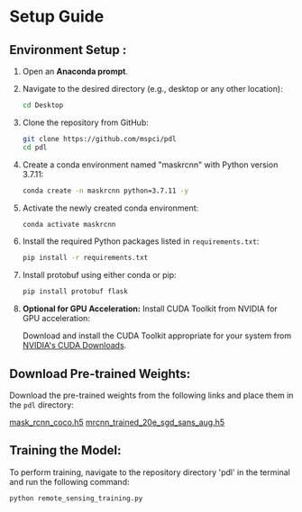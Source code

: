 # Setup Guide

## Environment Setup :

1. Open an **Anaconda prompt**.

2. Navigate to the desired directory (e.g., desktop or any other location):

    ```bash
    cd Desktop
    ```

3. Clone the repository from GitHub:

    ```bash
    git clone https://github.com/mspci/pdl
    cd pdl
    ```

4. Create a conda environment named "maskrcnn" with Python version 3.7.11:

    ```bash
    conda create -n maskrcnn python=3.7.11 -y
    ```

5. Activate the newly created conda environment:

    ```bash
    conda activate maskrcnn
    ```

6. Install the required Python packages listed in `requirements.txt`:

    ```bash
    pip install -r requirements.txt
    ```

7. Install protobuf using either conda or pip:

    ```bash
    pip install protobuf flask
    ```
   
8. **Optional for GPU Acceleration:** Install CUDA Toolkit from NVIDIA for GPU acceleration:

    Download and install the CUDA Toolkit appropriate for your system from [NVIDIA's CUDA Downloads](https://developer.nvidia.com/cuda-toolkit).

## Download Pre-trained Weights:

Download the pre-trained weights from the following links and place them in the `pdl` directory:

[mask_rcnn_coco.h5](https://github.com/matterport/Mask_RCNN/releases/download/v2.0/mask_rcnn_coco.h5)
[mrcnn_trained_20e_sgd_sans_aug.h5](https://drive.google.com/file/d/1X0380I_UO698ObveUVPGwfmhKi_7keES/view?usp=sharing)

## Training the Model:

To perform training, navigate to the repository directory 'pdl' in the terminal and run the following command:

```bash
python remote_sensing_training.py
